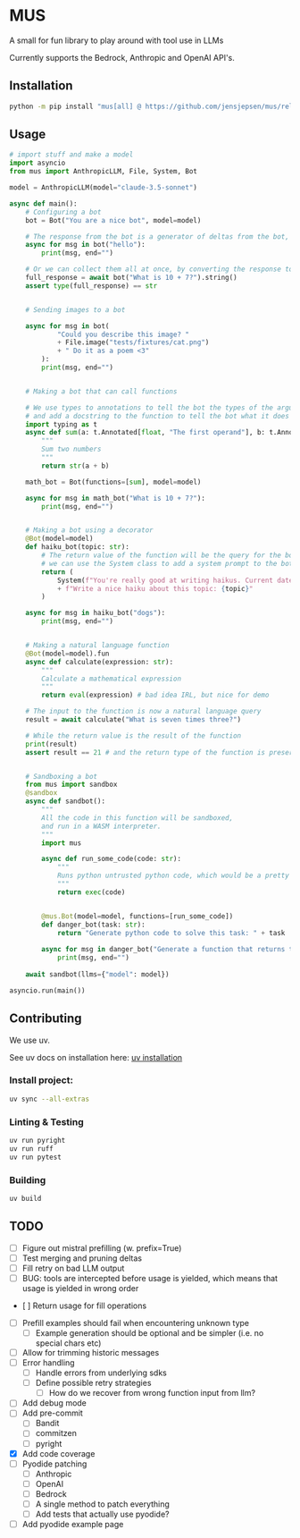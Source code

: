 # MUS

A small for fun library to play around with tool use in LLMs

Currently supports the Bedrock, Anthropic and OpenAI API's.

## Installation
```bash
python -m pip install "mus[all] @ https://github.com/jensjepsen/mus/releases/download/vX.X.X/mus-X.X.X-py3-none-any.whl"
```

## Usage
```python
# import stuff and make a model
import asyncio
from mus import AnthropicLLM, File, System, Bot

model = AnthropicLLM(model="claude-3.5-sonnet")
```

<!-- invisible-code-block: python
# Setup the mock model for the examples
from mus import ToolUse, ToolResult
import datetime
model.put_text("hello", "Hello")
model.put_tool_use("What is seven times three?", ToolUse(id="calc", name="calculate", input={"expression": "7 * 3"}) )
-->

```python
async def main():
    # Configuring a bot
    bot = Bot("You are a nice bot", model=model)

    # The response from the bot is a generator of deltas from the bot, so we can stream them as they come in
    async for msg in bot("hello"):
        print(msg, end="")

    # Or we can collect them all at once, by converting the response to a string
    full_response = await bot("What is 10 + 7?").string()
    assert type(full_response) == str


    # Sending images to a bot

    async for msg in bot(
            "Could you describe this image? "
            + File.image("tests/fixtures/cat.png")
            + " Do it as a poem <3"
        ):
        print(msg, end="")


    # Making a bot that can call functions

    # We use types to annotations to tell the bot the types of the arguments
    # and add a docstring to the function to tell the bot what it does
    import typing as t
    async def sum(a: t.Annotated[float, "The first operand"], b: t.Annotated[float, "The second operand"]):
        """
        Sum two numbers
        """
        return str(a + b)

    math_bot = Bot(functions=[sum], model=model)

    async for msg in math_bot("What is 10 + 7?"):
        print(msg, end="")


    # Making a bot using a decorator
    @Bot(model=model)
    def haiku_bot(topic: str):
        # The return value of the function will be the query for the bot
        # we can use the System class to add a system prompt to the bot, to make it dynamic
        return (
            System(f"You're really good at writing haikus. Current date is {datetime.datetime.now().isoformat()}")
            + f"Write a nice haiku about this topic: {topic}"
        )

    async for msg in haiku_bot("dogs"):
        print(msg, end="")


    # Making a natural language function
    @Bot(model=model).fun
    async def calculate(expression: str):
        """
        Calculate a mathematical expression
        """
        return eval(expression) # bad idea IRL, but nice for demo

    # The input to the function is now a natural language query
    result = await calculate("What is seven times three?")

    # While the return value is the result of the function
    print(result)
    assert result == 21 # and the return type of the function is preserved


    # Sandboxing a bot
    from mus import sandbox
    @sandbox
    async def sandbot():
        """
        All the code in this function will be sandboxed,
        and run in a WASM interpreter.
        """
        import mus

        async def run_some_code(code: str):
            """
            Runs python untrusted python code, which would be a pretty bad idea without sandboxing
            """
            return exec(code)


        @mus.Bot(model=model, functions=[run_some_code])
        def danger_bot(task: str):
            return "Generate python code to solve this task: " + task
        
        async for msg in danger_bot("Generate a function that returns the sum of two numbers"):
            print(msg, end="")
        
    await sandbot(llms={"model": model})

asyncio.run(main())
```


## Contributing
We use uv.

See uv docs on installation here: [uv installation](https://docs.astral.sh/uv/getting-started/installation/)

### Install project:
```bash
uv sync --all-extras
```

### Linting & Testing
```bash
uv run pyright
uv run ruff
uv run pytest
```

### Building
```bash
uv build
```

## TODO
- [ ] Figure out mistral prefilling (w. prefix=True)
- [ ] Test merging and pruning deltas 
- [ ] Fill retry on bad LLM output
- [ ] BUG: tools are intercepted before usage is yielded, which means that usage is yielded in wrong order
- [ ] Return usage for fill operations
- [ ] Prefill examples should fail when encountering unknown type
    - [ ] Example generation should be optional and be simpler (i.e. no special chars etc)
- [ ] Allow for trimming historic messages
- [ ] Error handling
    - [ ] Handle errors from underlying sdks
    - [ ] Define possible retry strategies
        - [ ] How do we recover from wrong function input from llm?
- [ ] Add debug mode
- [ ] Add pre-commit
    - [ ] Bandit
    - [ ] commitzen
    - [ ] pyright
- [X] Add code coverage
- [ ] Pyodide patching
    - [ ] Anthropic
    - [ ] OpenAI
    - [ ] Bedrock
    - [ ] A single method to patch everything
    - [ ] Add tests that actually use pyodide?
- [ ] Add pyodide example page
